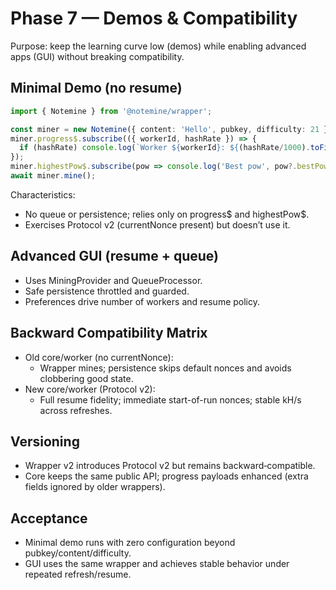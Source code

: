 # Phase 7 — Demos & Compatibility

Purpose: keep the learning curve low (demos) while enabling advanced apps (GUI) without breaking compatibility.

## Minimal Demo (no resume)

```ts
import { Notemine } from '@notemine/wrapper';

const miner = new Notemine({ content: 'Hello', pubkey, difficulty: 21 });
miner.progress$.subscribe(({ workerId, hashRate }) => {
  if (hashRate) console.log(`Worker ${workerId}: ${(hashRate/1000).toFixed(2)} kH/s`);
});
miner.highestPow$.subscribe(pow => console.log('Best pow', pow?.bestPow));
await miner.mine();
```

Characteristics:
- No queue or persistence; relies only on progress$ and highestPow$.
- Exercises Protocol v2 (currentNonce present) but doesn’t use it.

## Advanced GUI (resume + queue)

- Uses MiningProvider and QueueProcessor.
- Safe persistence throttled and guarded.
- Preferences drive number of workers and resume policy.

## Backward Compatibility Matrix

- Old core/worker (no currentNonce):
  - Wrapper mines; persistence skips default nonces and avoids clobbering good state.
- New core/worker (Protocol v2):
  - Full resume fidelity; immediate start-of-run nonces; stable kH/s across refreshes.

## Versioning

- Wrapper v2 introduces Protocol v2 but remains backward‑compatible.
- Core keeps the same public API; progress payloads enhanced (extra fields ignored by older wrappers).

## Acceptance

- Minimal demo runs with zero configuration beyond pubkey/content/difficulty.
- GUI uses the same wrapper and achieves stable behavior under repeated refresh/resume.
